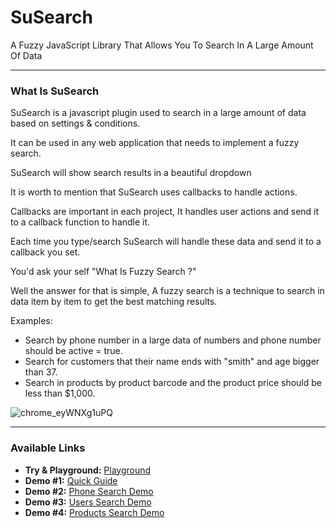 # SuSearch
A Fuzzy JavaScript Library That Allows You To Search In A Large Amount Of Data

---

### What Is SuSearch

SuSearch is a javascript plugin used to search in a large amount of data based on settings & conditions.

It can be used in any web application that needs to implement a fuzzy search.


SuSearch will show search results in a beautiful dropdown


It is worth to mention that SuSearch uses callbacks to handle actions.

Callbacks are important in each project, It handles user actions and send it to a callback function to handle it.

Each time you type/search SuSearch will handle these data and send it to a callback you set.

You'd ask your self "What Is Fuzzy Search ?"

Well the answer for that is simple, A fuzzy search is a technique to search in data item by item to get the best matching results.


Examples:
* Search by phone number in a large data of numbers and phone number should be active = true.
* Search for customers that their name ends with "smith" and age bigger than 37.
* Search in products by product barcode and the product price should be less than $1,000.
    
    
![chrome_eyWNXg1uPQ](https://user-images.githubusercontent.com/25286081/213617794-2484c2e0-8a8a-4b01-8357-7fe80bb7610e.gif)

---

<h3 id="toc" class="alt">Available Links</h3>
<ul>
        <li><strong>Try &amp; Playground:</strong> <a href="nicurb.com/SuSearch/index.html" target="_blank">Playground</a></li>
        <li><strong>Demo #1:</strong> <a href="../guide.html" target="_blank">Quick Guide</a></li>
        <li><strong>Demo #2:</strong> <a href="../demo_2.html" target="_blank">Phone Search Demo</a></li>
        <li><strong>Demo #3:</strong> <a href="../demo_3.html" target="_blank">Users Search Demo</a></li>
        <li><strong>Demo #4:</strong> <a href="../demo_4.html" target="_blank">Products Search Demo</a></li>
		</ul>

